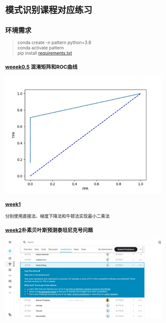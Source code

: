 # 模式识别课程对应练习  

## 环境需求
>conda create -n pattern python=3.8  
>conda activate pattern  
>pip install [requirements.txt](requirements.txt)  

### [weeek0.5](week0.5.py) 混淆矩阵和ROC曲线
![ORC](output/week0.5/ROC_curve.jpg)  

### [week1](week1.py)
分别使用直接法、梯度下降法和牛顿法实现最小二乘法  

### [week2](week2.py)朴素贝叶斯预测泰坦尼克号问题
![Titanic](output/week2/kaggle_Titanic.jpg)  
